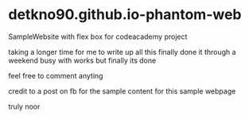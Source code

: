 # detkno90.github.io-phantom-web
SampleWebsite with flex box for codeacademy project 


taking a longer time for me to write up all this 
finally done it through a weekend
busy with works but finally its done 


feel free to comment anyting 

credit to a post on fb for the sample content for this sample 
webpage 


truly 
noor 
